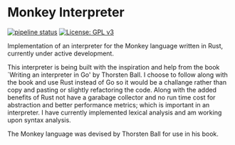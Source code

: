# Monkey Interpreter
[![pipeline status](https://gitlab.com/DeveloperC/rust-monkey-interpreter/badges/master/pipeline.svg)](https://gitlab.com/DeveloperC/rust-monkey-interpreter/commits/master) [![License: GPL v3](https://img.shields.io/badge/License-GPLv3-blue.svg)](https://www.gnu.org/licenses/gpl-3.0)

Implementation of an interpreter for the Monkey language written in Rust, currently under active development.

This interpreter is being built with the inspiration and help from the book `Writing an interpreter in Go' by Thorsten Ball. I choose to follow along with the book and use Rust instead of Go so it would be a challange rather than copy and pasting or slightly refactoring the code. Along with the added benefits of Rust not have a garabage collector and no run time cost for abstraction and better performance metrics; which is important in an interpreter. I have currently implemented lexical analysis and am working upon syntax analysis.

The Monkey language was devised by Thorsten Ball for use in his book.
